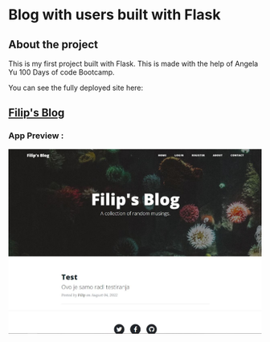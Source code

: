 # Blog with users built with Flask

## About the project
This is my first project built with Flask. This is made with the help of Angela Yu 100 Days of code Bootcamp.

You can see the fully deployed site here:

## <a href="https://filipov-blog.herokuapp.com/">Filip's Blog</a>

### App Preview :

<img src="images/Blog_screenshot.JPG">
